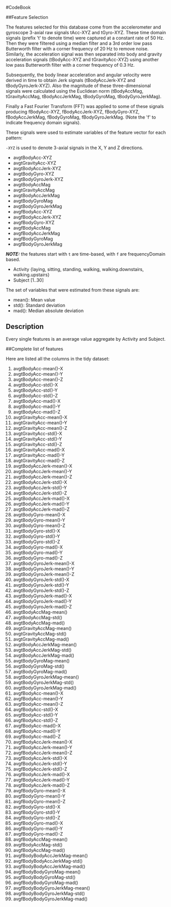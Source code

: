 #CodeBook

##Feature Selection 

The features selected for this database come from the accelerometer and gyroscope 3-axial raw signals tAcc-XYZ and tGyro-XYZ. These time domain signals (prefix 't' to denote time) were captured at a constant rate of 50 Hz. Then they were filtered using a median filter and a 3rd order low pass Butterworth filter with a corner frequency of 20 Hz to remove noise. Similarly, the acceleration signal was then separated into body and gravity acceleration signals (tBodyAcc-XYZ and tGravityAcc-XYZ) using another low pass Butterworth filter with a corner frequency of 0.3 Hz. 

Subsequently, the body linear acceleration and angular velocity were derived in time to obtain Jerk signals (tBodyAccJerk-XYZ and tBodyGyroJerk-XYZ). Also the magnitude of these three-dimensional signals were calculated using the Euclidean norm (tBodyAccMag, tGravityAccMag, tBodyAccJerkMag, tBodyGyroMag, tBodyGyroJerkMag). 

Finally a Fast Fourier Transform (FFT) was applied to some of these signals producing fBodyAcc-XYZ, fBodyAccJerk-XYZ, fBodyGyro-XYZ, fBodyAccJerkMag, fBodyGyroMag, fBodyGyroJerkMag. (Note the 'f' to indicate frequency domain signals). 

These signals were used to estimate variables of the feature vector for each pattern:

`-XYZ` is used to denote 3-axial signals in the X, Y and Z directions.

- avgtBodyAcc-XYZ
- avgtGravityAcc-XYZ
- avgtBodyAccJerk-XYZ
- avgtBodyGyro-XYZ
- avgtBodyGyroJerk-XYZ
- avgtBodyAccMag
- avgtGravityAccMag
- avgtBodyAccJerkMag
- avgtBodyGyroMag
- avgtBodyGyroJerkMag
- avgfBodyAcc-XYZ
- avgfBodyAccJerk-XYZ
- avgfBodyGyro-XYZ
- avgfBodyAccMag
- avgfBodyAccJerkMag
- avgfBodyGyroMag
- avgfBodyGyroJerkMag

***NOTE:*** the features start with `t` are time-based, with `f` are frequencyDomain based.

- Activity  {laying, sitting, standing, walking, walking.downstairs, walking.upstairs}
- Subject   [1..30]

The set of variables that were estimated from these signals are: 

- mean(): Mean value
- std(): Standard deviation
- mad(): Median absolute deviation 

## Description

Every single features is an average value aggregate by Activity and Subject.



##Complete list of features

Here are listed all the columns in the tidy dataset:

1. avgtBodyAcc-mean()-X
1. avgtBodyAcc-mean()-Y
1. avgtBodyAcc-mean()-Z
1. avgtBodyAcc-std()-X
1. avgtBodyAcc-std()-Y
1. avgtBodyAcc-std()-Z
1. avgtBodyAcc-mad()-X
1. avgtBodyAcc-mad()-Y
1. avgtBodyAcc-mad()-Z
1. avgtGravityAcc-mean()-X
1. avgtGravityAcc-mean()-Y
1. avgtGravityAcc-mean()-Z
1. avgtGravityAcc-std()-X
1. avgtGravityAcc-std()-Y
1. avgtGravityAcc-std()-Z
1. avgtGravityAcc-mad()-X
1. avgtGravityAcc-mad()-Y
1. avgtGravityAcc-mad()-Z
1. avgtBodyAccJerk-mean()-X
1. avgtBodyAccJerk-mean()-Y
1. avgtBodyAccJerk-mean()-Z
1. avgtBodyAccJerk-std()-X
1. avgtBodyAccJerk-std()-Y
1. avgtBodyAccJerk-std()-Z
1. avgtBodyAccJerk-mad()-X
1. avgtBodyAccJerk-mad()-Y
1. avgtBodyAccJerk-mad()-Z
1. avgtBodyGyro-mean()-X
1. avgtBodyGyro-mean()-Y
1. avgtBodyGyro-mean()-Z
1. avgtBodyGyro-std()-X
1. avgtBodyGyro-std()-Y
1. avgtBodyGyro-std()-Z
1. avgtBodyGyro-mad()-X
1. avgtBodyGyro-mad()-Y
1. avgtBodyGyro-mad()-Z
1. avgtBodyGyroJerk-mean()-X
1. avgtBodyGyroJerk-mean()-Y
1. avgtBodyGyroJerk-mean()-Z
1. avgtBodyGyroJerk-std()-X
1. avgtBodyGyroJerk-std()-Y
1. avgtBodyGyroJerk-std()-Z
1. avgtBodyGyroJerk-mad()-X
1. avgtBodyGyroJerk-mad()-Y
1. avgtBodyGyroJerk-mad()-Z
1. avgtBodyAccMag-mean()
1. avgtBodyAccMag-std()
1. avgtBodyAccMag-mad()
1. avgtGravityAccMag-mean()
1. avgtGravityAccMag-std()
1. avgtGravityAccMag-mad()
1. avgtBodyAccJerkMag-mean()
1. avgtBodyAccJerkMag-std()
1. avgtBodyAccJerkMag-mad()
1. avgtBodyGyroMag-mean()
1. avgtBodyGyroMag-std()
1. avgtBodyGyroMag-mad()
1. avgtBodyGyroJerkMag-mean()
1. avgtBodyGyroJerkMag-std()
1. avgtBodyGyroJerkMag-mad()
1. avgfBodyAcc-mean()-X
1. avgfBodyAcc-mean()-Y
1. avgfBodyAcc-mean()-Z
1. avgfBodyAcc-std()-X
1. avgfBodyAcc-std()-Y
1. avgfBodyAcc-std()-Z
1. avgfBodyAcc-mad()-X
1. avgfBodyAcc-mad()-Y
1. avgfBodyAcc-mad()-Z
1. avgfBodyAccJerk-mean()-X
1. avgfBodyAccJerk-mean()-Y
1. avgfBodyAccJerk-mean()-Z
1. avgfBodyAccJerk-std()-X
1. avgfBodyAccJerk-std()-Y
1. avgfBodyAccJerk-std()-Z
1. avgfBodyAccJerk-mad()-X
1. avgfBodyAccJerk-mad()-Y
1. avgfBodyAccJerk-mad()-Z
1. avgfBodyGyro-mean()-X
1. avgfBodyGyro-mean()-Y
1. avgfBodyGyro-mean()-Z
1. avgfBodyGyro-std()-X
1. avgfBodyGyro-std()-Y
1. avgfBodyGyro-std()-Z
1. avgfBodyGyro-mad()-X
1. avgfBodyGyro-mad()-Y
1. avgfBodyGyro-mad()-Z
1. avgfBodyAccMag-mean()
1. avgfBodyAccMag-std()
1. avgfBodyAccMag-mad()
1. avgfBodyBodyAccJerkMag-mean()
1. avgfBodyBodyAccJerkMag-std()
1. avgfBodyBodyAccJerkMag-mad()
1. avgfBodyBodyGyroMag-mean()
1. avgfBodyBodyGyroMag-std()
1. avgfBodyBodyGyroMag-mad()
1. avgfBodyBodyGyroJerkMag-mean()
1. avgfBodyBodyGyroJerkMag-std()
1. avgfBodyBodyGyroJerkMag-mad()